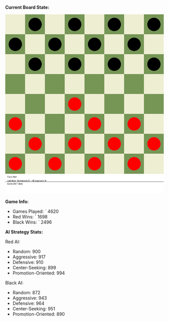 
**Current Board State:**  
<!-- START_GIF -->
![Checkers Game](./checkers_game.gif)
<!-- END_GIF -->

**Game Info:**  
- Games Played: `<!-- GAMES_PLAYED --> 4620
- Red Wins: `<!-- RED_WINS --> 1698
- Black Wins: `<!-- BLACK_WINS --> 2496

<!-- AI_STATS -->
**AI Strategy Stats:**

Red AI:
- Random: 900
- Aggressive: 917
- Defensive: 910
- Center-Seeking: 899
- Promotion-Oriented: 994

Black AI:
- Random: 872
- Aggressive: 943
- Defensive: 964
- Center-Seeking: 951
- Promotion-Oriented: 890
